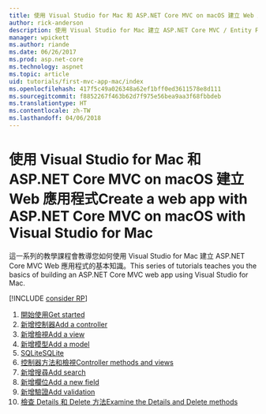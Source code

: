 ```yaml
---
title: 使用 Visual Studio for Mac 和 ASP.NET Core MVC on macOS 建立 Web 應用程式
author: rick-anderson
description: 使用 Visual Studio for Mac 建立 ASP.NET Core MVC / Entity Framework 應用程式
manager: wpickett
ms.author: riande
ms.date: 06/26/2017
ms.prod: asp.net-core
ms.technology: aspnet
ms.topic: article
uid: tutorials/first-mvc-app-mac/index
ms.openlocfilehash: 417f5c49a026348a62ef1bff0ed3611578e8d111
ms.sourcegitcommit: f8852267f463b62d7f975e56bea9aa3f68fbbdeb
ms.translationtype: HT
ms.contentlocale: zh-TW
ms.lasthandoff: 04/06/2018
---
```

# <a name="create-a-web-app-with-aspnet-core-mvc-on-macos-with-visual-studio-for-mac"></a><span data-ttu-id="ad574-103">使用 Visual Studio for Mac 和 ASP.NET Core MVC on macOS 建立 Web 應用程式</span><span class="sxs-lookup"><span data-stu-id="ad574-103">Create a web app with ASP.NET Core MVC on macOS with Visual Studio for Mac</span></span>

<span data-ttu-id="ad574-104">這一系列的教學課程會教導您如何使用 Visual Studio for Mac 建立 ASP.NET Core MVC Web 應用程式的基本知識。</span><span class="sxs-lookup"><span data-stu-id="ad574-104">This series of tutorials teaches you the basics of building an ASP.NET Core MVC web app using Visual Studio for Mac.</span></span> 

[!INCLUDE [consider RP](../../includes/razor.md)]

1. [<span data-ttu-id="ad574-105">開始使用</span><span class="sxs-lookup"><span data-stu-id="ad574-105">Get started</span></span>](xref:tutorials/first-mvc-app-mac/start-mvc)
1. [<span data-ttu-id="ad574-106">新增控制器</span><span class="sxs-lookup"><span data-stu-id="ad574-106">Add a controller</span></span>](xref:tutorials/first-mvc-app-mac/adding-controller)
1. [<span data-ttu-id="ad574-107">新增檢視</span><span class="sxs-lookup"><span data-stu-id="ad574-107">Add a view</span></span>](xref:tutorials/first-mvc-app-mac/adding-view)
1. [<span data-ttu-id="ad574-108">新增模型</span><span class="sxs-lookup"><span data-stu-id="ad574-108">Add a model</span></span>](xref:tutorials/first-mvc-app-mac/adding-model)
1. [<span data-ttu-id="ad574-109">SQLite</span><span class="sxs-lookup"><span data-stu-id="ad574-109">SQLite</span></span>](xref:tutorials/first-mvc-app-mac/working-with-sql)
1. [<span data-ttu-id="ad574-110">控制器方法和檢視</span><span class="sxs-lookup"><span data-stu-id="ad574-110">Controller methods and views</span></span>](xref:tutorials/first-mvc-app-mac/controller-methods-views)
1. [<span data-ttu-id="ad574-111">新增搜尋</span><span class="sxs-lookup"><span data-stu-id="ad574-111">Add search</span></span>](xref:tutorials/first-mvc-app-mac/search)
1. [<span data-ttu-id="ad574-112">新增欄位</span><span class="sxs-lookup"><span data-stu-id="ad574-112">Add a new field</span></span>](xref:tutorials/first-mvc-app-mac/new-field)
1. [<span data-ttu-id="ad574-113">新增驗證</span><span class="sxs-lookup"><span data-stu-id="ad574-113">Add validation</span></span>](xref:tutorials/first-mvc-app-mac/validation)
1. [<span data-ttu-id="ad574-114">檢查 Details 和 Delete 方法</span><span class="sxs-lookup"><span data-stu-id="ad574-114">Examine the Details and Delete methods</span></span>](xref:tutorials/first-mvc-app/details)
